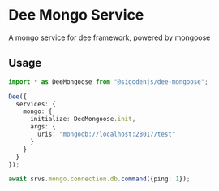 # Dee Mongo Service

A mongo service for dee framework, powered by mongoose

## Usage

```ts
import * as DeeMongoose from "@sigodenjs/dee-mongoose";

Dee({
  services: {
    mongo: {
      initialize: DeeMongoose.init,
      args: {
        uris: "mongodb://localhost:28017/test"
      }
    }
  }
});

await srvs.mongo.connection.db.command({ping: 1});
```
